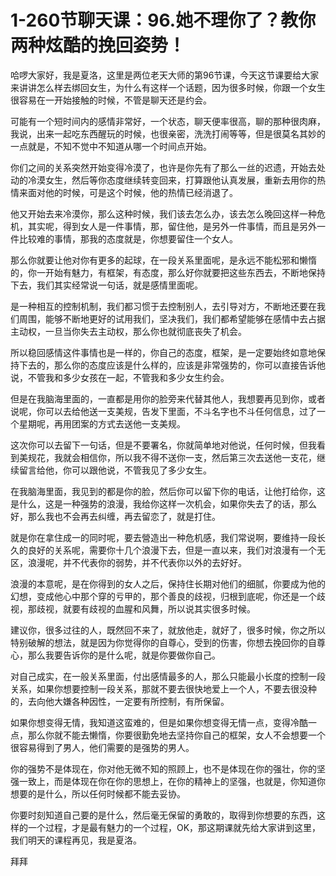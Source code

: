 # 1-260节聊天课：96.她不理你了？教你两种炫酷的挽回姿势！

哈啰大家好，我是夏洛，这里是两位老天大师的第96节课，今天这节课要给大家来讲讲怎么样去绑回女生，为什么有这样一个话题，因为很多时候，你跟一个女生很容易在一开始接触的时候，不管是聊天还是约会。

可能有一个短时间内的感情非常好，一个状态，聊天便率很高，聊的那种很肉麻，我说，出来一起吃东西醒玩的时候，也很亲密，洗洗打闹等等，但是很莫名其妙的一点就是，不知不觉中不知道从哪一个时间点开始。

你们之间的关系突然开始变得冷漠了，也许是你先有了那么一丝的迟遗，开始去处动的冷漠女生，然后等你态度继续转变回来，打算跟他认真发展，重新去用你的热情来面对他的时候，可是这个时候，他的热情已经消退了。

他又开始去来冷漠你，那么这种时候，我们该去怎么办，该去怎么晚回这样一种危机，其实呢，得到女人是一件事情，那，留住他，是另外一件事情，而且是另外一件比较难的事情，那我的态度就是，你想要留住一个女人。

那么你就要让他对你有更多的起球，在一段关系里面呢，是永远不能松邪和懒惰的，你一开始有魅力，有框架，有态度，那么好你就要把这些东西去，不断地保持下去，我们其实经常说一句话，就是感情里面呢。

是一种相互的控制机制，我们都习惯于去控制别人，去引导对方，不断地还要在我们周围，能够不断地更好的试用我们，坚决我们，我们都希望能够在感情中去占据主动权，一旦当你失去主动权，那么你也就彻底丧失了机会。

所以稳回感情这件事情也是一样的，你自己的态度，框架，是一定要始终如意地保持下去的，那么你的态度应该是什么样的，应该是非常强势的，你可以直接告诉他说，不管我和多少女孩在一起，不管我和多少女生约会。

但是在我脑海里面的，一直都是用你的脸旁来代替其他人，我想要再见到你，或者说呢，你可以去给他送一支美规，告发下里面，不斗名字也不斗任何信息，过了一个星期呢，再用团案的方式去送他一支美规。

这次你可以去留下一句话，但是不要署名，你就简单地对他说，任何时候，但我看到美规花，我就会相信你，所以我不得不送你一支，然后第三次去送他一支花，继续留言给他，你可以跟他说，不管我见了多少女生。

在我脑海里面，我见到的都是你的脸，然后你可以留下你的电话，让他打给你，这是什么，这是一种强势的浪漫，我给你这样一次机会，如果你失去了的话，那么好，那么我也不会再去纠缠，再去留恋了，就是打住。

就是你在拿住成一的同时呢，要去營造出一种危机感，我们常说啊，要维持一段长久的良好的关系呢，需要你十几个浪漫下去，但是一直以来，我们对浪漫有一个无区，浪漫呢，并不代表你的弱势，并不代表你以外的去好好。

浪漫的本意呢，是在你得到的女人之后，保持住长期对他们的细腻，你要成为他的幻想，变成他心中那个穿的亏甲的，那个善良的歧视，归根到底呢，你还是一个歧视，那歧视，就要有歧视的血腥和风舞，所以说其实很多时候。

建议你，很多过往的人，既然回不来了，就放他走，就好了，很多时候，你之所以特别破解的想法，就是因为你觉得你的自尊心，受到的伤害，你想去挽回你的自尊心，那么我要告诉你的是什么呢，就是你要做你自己。

对自己成实，在一般关系里面，付出感情最多的人，那么只能最小长度的控制一段关系，如果你想要控制一段关系，那就不要去很快地爱上一个人，不要去很没种的，去向他大嫌各种因性，一定要有所控制，有所保留。

如果你想变得无情，我知道这蛮难的，但是如果你想变得无情一点，变得冷酷一点，那么你就不能去懒惰，你要很勤免地去坚持你自己的框架，女人不会想要一个很容易得到了男人，他们需要的是强势的男人。

你的强势不是体现在，你对他无微不知的照顾上，也不是体现在你的强壮，你的坚强一致上，而是体现在你在你的思想上，在你的精神上的坚强，也就是，你知道你想要的是什么，所以任何时候都不能去妥协。

你要时刻知道自己要的是什么，然后毫无保留的勇敢的，取得到你想要的东西，这样的一个过程，才是最有魅力的一个过程，OK，那这期课就先给大家讲到这里，我们明天的课程再见，我是夏洛。

拜拜